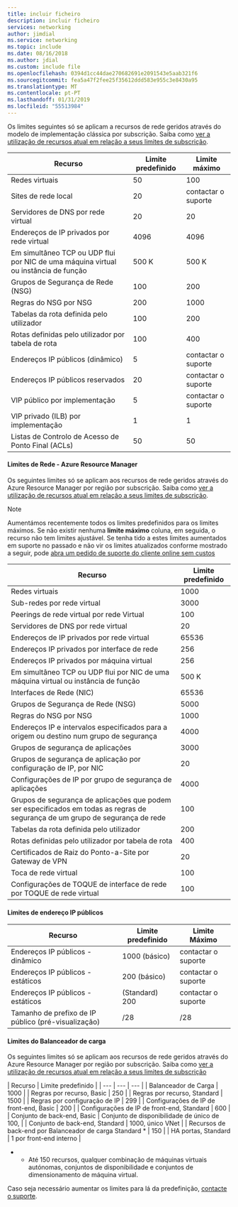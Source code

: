 ```yaml
---
title: incluir ficheiro
description: incluir ficheiro
services: networking
author: jimdial
ms.service: networking
ms.topic: include
ms.date: 08/16/2018
ms.author: jdial
ms.custom: include file
ms.openlocfilehash: 0394d1cc44dae270682691e2091543e5aab321f6
ms.sourcegitcommit: fea5a47f2fee25f35612ddd583e955c3e8430a95
ms.translationtype: MT
ms.contentlocale: pt-PT
ms.lasthandoff: 01/31/2019
ms.locfileid: "55513984"
---
```

<a name="virtual-networking-limits-classic"></a>Os limites seguintes só se aplicam a recursos de rede geridos através do modelo de implementação clássica por subscrição. Saiba como [ver a utilização de recursos atual em relação a seus limites de subscrição](../articles/networking/check-usage-against-limits.md).

| Recurso | Limite predefinido | Limite máximo |
| --- | --- | --- |
| Redes virtuais |50 |100 |
| Sites de rede local |20 |contactar o suporte |
| Servidores de DNS por rede virtual |20 |20 |
| Endereços de IP privados por rede virtual |4096 |4096 |
| Em simultâneo TCP ou UDP flui por NIC de uma máquina virtual ou instância de função |500 K |500 K |
| Grupos de Segurança de Rede (NSG) |100 |200 |
| Regras do NSG por NSG |200 |1000 |
| Tabelas da rota definida pelo utilizador |100 |200 |
| Rotas definidas pelo utilizador por tabela de rota |100 |400 |
| Endereços IP públicos (dinâmico) |5 |contactar o suporte |
| Endereços IP públicos reservados |20 |contactar o suporte |
| VIP público por implementação |5 |contactar o suporte |
| VIP privado (ILB) por implementação |1 |1 |
| Listas de Controlo de Acesso de Ponto Final (ACLs) |50 |50 |

#### <a name="azure-resource-manager-virtual-networking-limits"></a>Limites de Rede - Azure Resource Manager
Os seguintes limites só se aplicam aos recursos de rede geridos através do Azure Resource Manager por região por subscrição. Saiba como [ver a utilização de recursos atual em relação a seus limites de subscrição](../articles/networking/check-usage-against-limits.md).

> [!NOTE]
> Aumentámos recentemente todos os limites predefinidos para os limites máximos. Se não existir nenhuma **limite máximo** coluna, em seguida, o recurso não tem limites ajustável. Se tenha tido a estes limites aumentados em suporte no passado e não vir os limites atualizados conforme mostrado a seguir, pode [abra um pedido de suporte do cliente online sem custos](../articles/azure-resource-manager/resource-manager-quota-errors.md)

| Recurso | Limite predefinido | 
| --- | --- |
| Redes virtuais |1000 |
| Sub-redes por rede virtual |3000 |
| Peerings de rede virtual por rede Virtual |100 |
| Servidores de DNS por rede virtual |20 |
| Endereços de IP privados por rede virtual |65536 |
| Endereços IP privados por interface de rede |256 |
| Endereços IP privados por máquina virtual |256 |
| Em simultâneo TCP ou UDP flui por NIC de uma máquina virtual ou instância de função |500 K |
| Interfaces de Rede (NIC) |65536 |
| Grupos de Segurança de Rede (NSG) |5000 |
| Regras do NSG por NSG |1000 |
| Endereços IP e intervalos especificados para a origem ou destino num grupo de segurança |4000 |
| Grupos de segurança de aplicações |3000 |
| Grupos de segurança de aplicação por configuração de IP, por NIC |20 |
| Configurações de IP por grupo de segurança de aplicações |4000 |
| Grupos de segurança de aplicações que podem ser especificados em todas as regras de segurança de um grupo de segurança de rede |100 |
| Tabelas da rota definida pelo utilizador |200 |
| Rotas definidas pelo utilizador por tabela de rota |400 |
| Certificados de Raiz do Ponto-a-Site por Gateway de VPN |20 |
| Toca de rede virtual |100 |
| Configurações de TOQUE de interface de rede por TOQUE de rede virtual |100 |

#### <a name="publicip-address"></a>Limites de endereço IP públicos
| Recurso | Limite predefinido | Limite Máximo |
| --- | --- | --- |
| Endereços IP públicos - dinâmico |1000 (básico) |contactar o suporte |
| Endereços IP públicos - estáticos |200 (básico) |contactar o suporte |
| Endereços IP públicos - estáticos |(Standard) 200 |contactar o suporte |
| Tamanho de prefixo de IP público (pré-visualização) | /28 | /28 |

#### <a name="load-balancer"></a>Limites do Balanceador de carga
Os seguintes limites só se aplicam aos recursos de rede geridos através do Azure Resource Manager por região por subscrição. Saiba como [ver a utilização de recursos atual em relação a seus limites de subscrição](../articles/networking/check-usage-against-limits.md)

| Recurso | Limite predefinido |
| --- | --- | --- |
| Balanceador de Carga | 1000 | 
| Regras por recurso, Basic | 250 |
| Regras por recurso, Standard | 1500 | 
| Regras por configuração de IP | 299 |
| Configurações de IP de front-end, Basic | 200 |
| Configurações de IP de front-end, Standard | 600 |
| Conjunto de back-end, Basic | Conjunto de disponibilidade de único de 100, |
| Conjunto de back-end, Standard | 1000, único VNet |
| Recursos de back-end por Balanceador de carga Standard * | 150 |
| HA portas, Standard | 1 por front-end interno |

* * Até 150 recursos, qualquer combinação de máquinas virtuais autónomas, conjuntos de disponibilidade e conjuntos de dimensionamento de máquina virtual.

Caso seja necessário aumentar os limites para lá da predefinição, [contacte o suporte](../articles/azure-supportability/resource-manager-core-quotas-request.md ).

